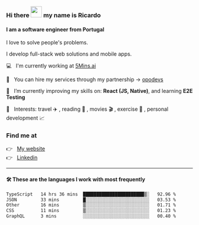 ### Hi there <img src="https://raw.githubusercontent.com/iampavangandhi/iampavangandhi/master/gifs/Hi.gif" width="30"> my name is Ricardo
#### I am a software engineer from Portugal
I love to solve people's problems.

I develop full-stack web solutions and mobile apps.

💻  &nbsp; I'm currently working at <a href="https://5mins.ai/">5Mins.ai</a>

💼  &nbsp; You can hire my services through my partnership -> <a href="https://github.com/opodevs">opodevs</a>

🌱 &nbsp; I’m currently improving my skills on: **React (JS, Native)**, and learning **E2E Testing**

💙 &nbsp; Interests: travel ✈️ , reading 📖 , movies 🎬 , exercise 🏃 , personal development 📈

### Find me at

<p align="left">
  👉  &nbsp;
  <a href="https://ricardopbarbosa.com" target="_blank">
    My website
  </a>
  <br/>
  👉 &nbsp;
  <a href="https://www.linkedin.com/in/ricardopbarbosa" target="_blank">
    Linkedin
  </a>
</p>

<hr />

#### 🛠 These are the languages I work with most frequently
<!--START_SECTION:waka-->

```txt
TypeScript   14 hrs 36 mins  ███████████████████████▒░   92.96 %
JSON         33 mins         █░░░░░░░░░░░░░░░░░░░░░░░░   03.53 %
Other        16 mins         ▒░░░░░░░░░░░░░░░░░░░░░░░░   01.71 %
CSS          11 mins         ▒░░░░░░░░░░░░░░░░░░░░░░░░   01.23 %
GraphQL      3 mins          ░░░░░░░░░░░░░░░░░░░░░░░░░   00.40 %
```

<!--END_SECTION:waka-->
